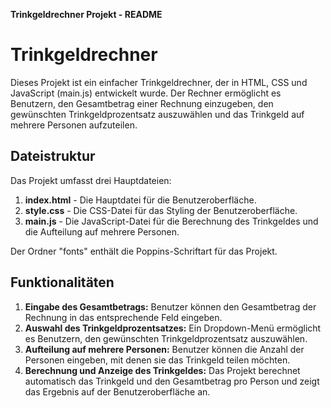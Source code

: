 **Trinkgeldrechner Projekt - README**

# Trinkgeldrechner

Dieses Projekt ist ein einfacher Trinkgeldrechner, der in HTML, CSS und JavaScript (main.js) entwickelt wurde. Der Rechner ermöglicht es Benutzern, den Gesamtbetrag einer Rechnung einzugeben, den gewünschten Trinkgeldprozentsatz auszuwählen und das Trinkgeld auf mehrere Personen aufzuteilen.

## Dateistruktur

Das Projekt umfasst drei Hauptdateien:

1. **index.html** - Die Hauptdatei für die Benutzeroberfläche.
2. **style.css** - Die CSS-Datei für das Styling der Benutzeroberfläche.
3. **main.js** - Die JavaScript-Datei für die Berechnung des Trinkgeldes und die Aufteilung auf mehrere Personen.

Der Ordner "fonts" enthält die Poppins-Schriftart für das Projekt.

## Funktionalitäten

1. **Eingabe des Gesamtbetrags:** Benutzer können den Gesamtbetrag der Rechnung in das entsprechende Feld eingeben.
2. **Auswahl des Trinkgeldprozentsatzes:** Ein Dropdown-Menü ermöglicht es Benutzern, den gewünschten Trinkgeldprozentsatz auszuwählen.
3. **Aufteilung auf mehrere Personen:** Benutzer können die Anzahl der Personen eingeben, mit denen sie das Trinkgeld teilen möchten.
4. **Berechnung und Anzeige des Trinkgeldes:** Das Projekt berechnet automatisch das Trinkgeld und den Gesamtbetrag pro Person und zeigt das Ergebnis auf der Benutzeroberfläche an.
